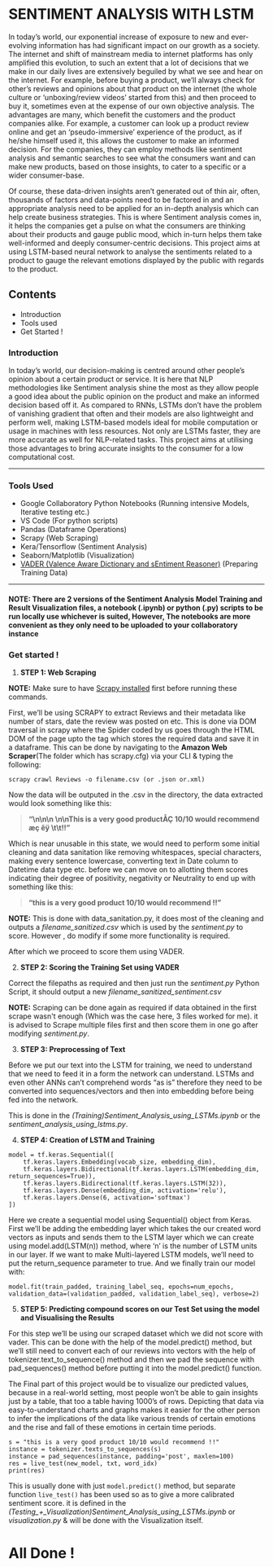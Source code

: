 # **SENTIMENT ANALYSIS WITH LSTM**
In today’s world, our exponential increase of exposure to new and ever-evolving information has had significant impact on our growth as a society. The internet and shift of mainstream media to internet platforms has only amplified this evolution, to such an extent that a lot of decisions that we make in our daily lives are extensively beguiled by what we see and hear on the internet. For example, before buying a product, we’ll always check for other’s reviews and opinions about that product on the internet (the whole culture or ‘unboxing/review videos’ started from this) and then proceed to buy it, sometimes even at the expense of our own objective analysis. The advantages are many, which benefit the customers and the product companies alike. For example, a customer can look up a product review online and get an ‘pseudo-immersive’ experience of the product, as if he/she himself used it, this allows the customer to make an informed decision. For the companies, they can employ methods like sentiment analysis and semantic searches to see what the consumers want and can make new products, based on those insights, to cater to a specific or a wider consumer-base.
  
Of course, these data-driven insights aren’t generated out of thin air, often, thousands of factors and data-points need to be factored in and an appropriate analysis need to be applied for an in-depth analysis which can help create business strategies. This is where Sentiment analysis comes in, it helps the companies get a pulse on what the consumers are thinking about their products and gauge public mood, which in-turn helps them take well-informed and deeply consumer-centric decisions. This project aims at using LSTM-based neural network to analyse the sentiments related to a product to gauge the relevant emotions displayed by the public with regards to the product.


## Contents
* Introduction
* Tools used
* Get Started !
 
 
### Introduction
In today’s world, our decision-making is centred around other people’s opinion about a certain product or service. It is here that NLP methodologies like Sentiment analysis shine the most as they allow people a good idea about the public opinion on the product and make an informed decision based off it. 
As compared to RNNs, LSTMs don’t have the problem of vanishing gradient that often and their models are also lightweight and perform well, making LSTM-based models ideal for mobile computation or usage in machines with less resources. Not only are LSTMs faster, they are more accurate as well for NLP-related tasks. This project aims at utilising those advantages to bring accurate insights to the consumer for a low computational cost.

---

### Tools Used
* Google Collaboratory Python Notebooks (Running intensive Models, Iterative testing etc.)
* VS Code (For python scripts)
* Pandas (Dataframe Operations)
* Scrapy (Web Scraping)
* Kera/Tensorflow (Sentiment Analysis)
* Seaborn/Matplotlib (Visualization)
* [VADER (Valence Aware Dictionary and sEntiment Reasoner)](https://github.com/cjhutto/vaderSentiment) (Preparing Training Data)

---

#### NOTE: There are 2 versions of the Sentiment Analysis Model Training and Result Visualization files, a notebook (.ipynb) or python (.py) scripts to be run locally use whichever is suited, However, The notebooks are more convenient as they only need to be uploaded to your collaboratory instance

### Get started !
1. **STEP 1: Web Scraping**

**NOTE:** Make sure to have [Scrapy installed](https://docs.scrapy.org/en/latest/intro/install.html) first before running these commands.
 
First, we’ll be using SCRAPY to extract Reviews and their metadata like number of stars, date the review was posted on etc. This is done via DOM traversal in scrapy where the Spider coded by us goes through the HTML DOM of the page upto the tag which stores the required data and save it in a dataframe. This can be done by navigating to the **Amazon Web Scraper**(The folder which has scrapy.cfg) via your CLI & typing the following:

```
scrapy crawl Reviews -o filename.csv (or .json or.xml)
```

Now the data will be outputed in the .csv in the directory, the data extracted would look something like this:
 
> **“\n\n\n \n\nThis is a very good productÅÇ 10/10 would recommend æç êÿ \t\t!!”**
 
Which is near unusable in this state, we would need to perform some initial cleaning and data sanitation like removing whitespaces, special characters, making every sentence lowercase, converting text in Date column to Datetime data type etc. before we can move on to allotting them scores indicating their degree of positivity, negativity or Neutrality to end up with something like this:
 
> **“this is a very good product 10/10 would recommend !!”**
 
**NOTE:** This is done with data_sanitation.py, it does most of the cleaning and outputs a *filename_sanitized.csv* which is used by the *sentiment.py* to score. However , do modify if some more functionality is required.
 
After which we proceed to score them using VADER.
 
2. **STEP 2: Scoring the Training Set using VADER**

Correct the filepaths as required and then just run the *sentiment.py* Python Script, it should output a new *filename_sanitized_sentiment.csv*
 
**NOTE:** Scraping can be done again as required if data obtained in the first scrape wasn't enough (Which was the case here, 3 files worked for me). it is advised to Scrape multiple files first and then score them in one go after modifying *sentiment.py*.
 
3. **STEP 3: Preprocessing of Text**

Before we put our text into the LSTM for training, we need to understand that we need to feed it in a form the network can understand. LSTMs and even other ANNs can’t comprehend words “as is” therefore they need to be converted into sequences/vectors and then into embedding before being fed into the network.
 
This is done in the *(Training)Sentiment_Analysis_using_LSTMs.ipynb* or the *sentiment_analysis_using_lstms.py*.
 
4. **STEP 4: Creation of LSTM and Training**

```
model = tf.keras.Sequential([
    tf.keras.layers.Embedding(vocab_size, embedding_dim),
    tf.keras.layers.Bidirectional(tf.keras.layers.LSTM(embedding_dim, return_sequences=True)),
    tf.keras.layers.Bidirectional(tf.keras.layers.LSTM(32)),
    tf.keras.layers.Dense(embedding_dim, activation='relu'),
    tf.keras.layers.Dense(6, activation='softmax')
])
```

Here we create a sequential model using Sequential() object from Keras. First we’ll be adding the embedding layer which takes the our created word vectors as inputs and sends them to the LSTM layer which we can create using model.add(LSTM(n)) method, where ‘n’ is the number of LSTM units in our layer. If we want to make Multi-layered LSTM models, we’ll need to put the return_sequence parameter to true.
And we finally train our model with:

```
model.fit(train_padded, training_label_seq, epochs=num_epochs, validation_data=(validation_padded, validation_label_seq), verbose=2)
```
 
5. **STEP 5: Predicting compound scores on our Test Set using the model and Visualising the Results**

For this step we’ll be using our scraped dataset which we did not score with vader. This can be done with the help of the model.predict() method, but we’ll still need to convert each of our reviews into vectors with the help of tokenizer.text_to_sequence() method and then we pad the sequence with pad_sequences() method before putting it into the model.predict() function.

The Final part of this project would be to visualize our predicted values, because in a real-world setting, most people won’t be able to gain insights just by a table, that too a table having 1000’s of rows. Depicting that data via easy-to-understand charts and graphs makes it easier for the other person to infer the implications of the data like various trends of certain emotions and the rise and fall of these emotions in certain time periods.

```
s = "this is a very good product 10/10 would recommend !!"
instance = tokenizer.texts_to_sequences(s)
instance = pad_sequences(instance, padding='post', maxlen=100)
res = live_test(new_model, txt, word_idx)
print(res)
```

This is usually done with just ```model.predict()``` method, but separate function ```live_test()``` has been used so as to give a more calibrated sentiment score. it is defined in the *(Testing_+_Visualization)Sentiment_Analysis_using_LSTMs.ipynb* or *visualization.py* & will be done with the Visualization itself.

# All Done ! 
